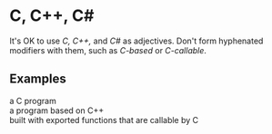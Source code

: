 # C, C++, C\#

It's OK to use *C, C++,* and *C\#* as adjectives. Don't form hyphenated modifiers with them, such as *C-based* or *C-callable*.

## Examples

a C program  
a program based on C++   
built with exported functions that are callable by C
